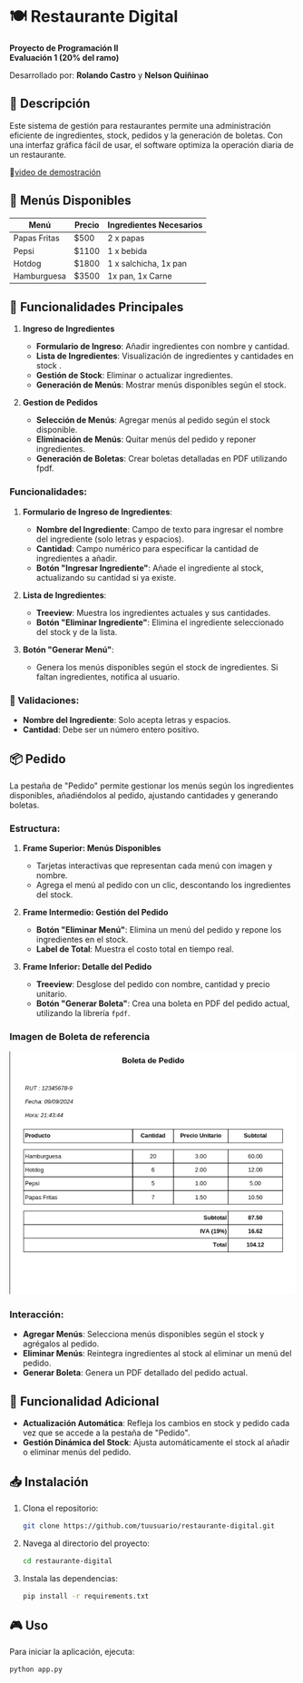 # 🍽️ Restaurante Digital

**Proyecto de Programación II**  
**Evaluación 1 (20% del ramo)**

Desarrollado por: **Rolando Castro** y **Nelson Quiñinao**  

## 📝 Descripción

Este sistema de gestión para restaurantes permite una administración eficiente de ingredientes, stock, pedidos y la generación de boletas. Con una interfaz gráfica fácil de usar, el software optimiza la operación diaria de un restaurante.

🔗[video de demostración](https://www.youtube.com/watch?v=VO07irdyyvs) 


## 🍴 Menús Disponibles

| Menú         | Precio | Ingredientes Necesarios                       |
|--------------|--------|-----------------------------------------------|
| Papas Fritas | $500   | 2 x papas                                     |
| Pepsi        | $1100  | 1 x bebida                                    |
| Hotdog       | $1800  | 1 x salchicha, 1x pan                         |
| Hamburguesa  | $3500  | 1x pan, 1x Carne                              |

## 🥬 Funcionalidades Principales

1. **Ingreso de Ingredientes**
   - **Formulario de Ingreso**: Añadir ingredientes con nombre y cantidad.
   - **Lista de Ingredientes**: Visualización de ingredientes y cantidades en stock .
   - **Gestión de Stock**: Eliminar o actualizar ingredientes.
   - **Generación de Menús**: Mostrar menús disponibles según el stock.

2. **Gestion de Pedidos**
   - **Selección de Menús**: Agregar menús al pedido según el stock disponible.
   - **Eliminación de Menús**: Quitar menús del pedido y reponer ingredientes.
   - **Generación de Boletas**: Crear boletas detalladas en PDF utilizando fpdf.

### Funcionalidades:

1. **Formulario de Ingreso de Ingredientes**:
   - **Nombre del Ingrediente**: Campo de texto para ingresar el nombre del ingrediente (solo letras y espacios).
   - **Cantidad**: Campo numérico para especificar la cantidad de ingredientes a añadir.
   - **Botón "Ingresar Ingrediente"**: Añade el ingrediente al stock, actualizando su cantidad si ya existe.

2. **Lista de Ingredientes**:
   - **Treeview**: Muestra los ingredientes actuales y sus cantidades.
   - **Botón "Eliminar Ingrediente"**: Elimina el ingrediente seleccionado del stock y de la lista.

3. **Botón "Generar Menú"**:
   - Genera los menús disponibles según el stock de ingredientes. Si faltan ingredientes, notifica al usuario.

### 📑 Validaciones:
- **Nombre del Ingrediente**: Solo acepta letras y espacios.
- **Cantidad**: Debe ser un número entero positivo.

## 📦 Pedido

La pestaña de "Pedido" permite gestionar los menús según los ingredientes disponibles, añadiéndolos al pedido, ajustando cantidades y generando boletas.

### Estructura:

1. **Frame Superior: Menús Disponibles**
   - Tarjetas interactivas que representan cada menú con imagen y nombre.
   - Agrega el menú al pedido con un clic, descontando los ingredientes del stock.

2. **Frame Intermedio: Gestión del Pedido**
   - **Botón "Eliminar Menú"**: Elimina un menú del pedido y repone los ingredientes en el stock.
   - **Label de Total**: Muestra el costo total en tiempo real.

3. **Frame Inferior: Detalle del Pedido**
   - **Treeview**: Desglose del pedido con nombre, cantidad y precio unitario.
   - **Botón "Generar Boleta"**: Crea una boleta en PDF del pedido actual, utilizando la librería `fpdf`.

### Imagen de Boleta de referencia
![Boleta genrada con todos los productos](image/a.png)


### Interacción:
- **Agregar Menús**: Selecciona menús disponibles según el stock y agrégalos al pedido.
- **Eliminar Menús**: Reintegra ingredientes al stock al eliminar un menú del pedido.
- **Generar Boleta**: Genera un PDF detallado del pedido actual.

## 📑 Funcionalidad Adicional

- **Actualización Automática**: Refleja los cambios en stock y pedido cada vez que se accede a la pestaña de "Pedido".
- **Gestión Dinámica del Stock**: Ajusta automáticamente el stock al añadir o eliminar menús del pedido.

## 📥 Instalación

1. Clona el repositorio:
    ```bash
    git clone https://github.com/tuusuario/restaurante-digital.git
    ```
2. Navega al directorio del proyecto:
    ```bash
    cd restaurante-digital
    ```
3. Instala las dependencias:
    ```bash
    pip install -r requirements.txt
    ```

## 🎮 Uso

Para iniciar la aplicación, ejecuta:

```bash
python app.py